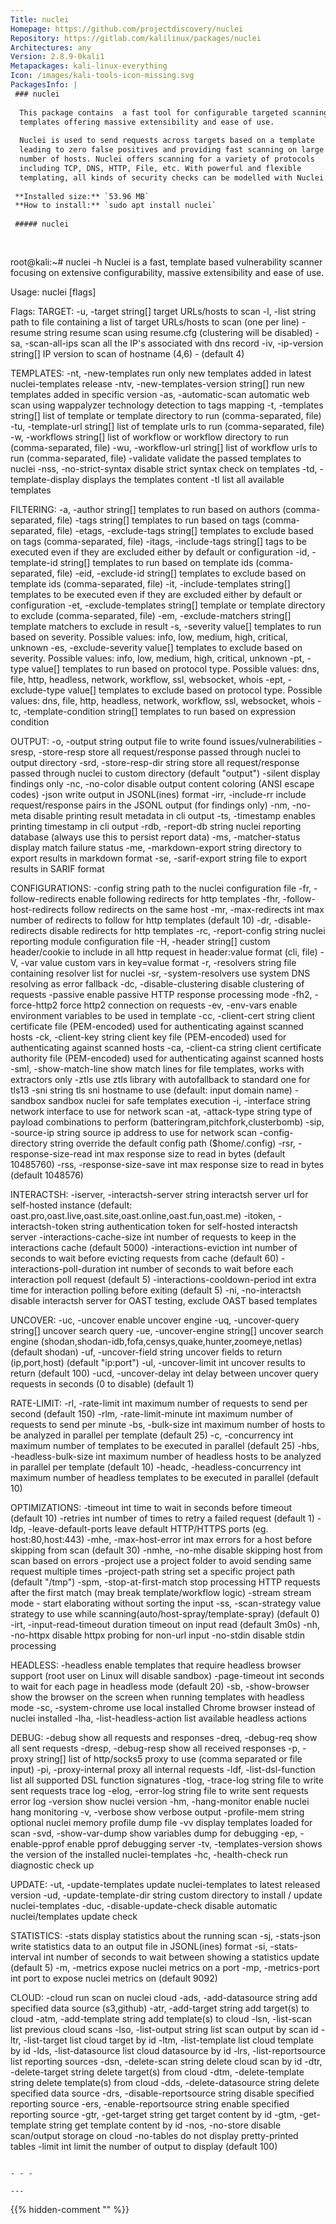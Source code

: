 ```yaml
---
Title: nuclei
Homepage: https://github.com/projectdiscovery/nuclei
Repository: https://gitlab.com/kalilinux/packages/nuclei
Architectures: any
Version: 2.8.9-0kali1
Metapackages: kali-linux-everything 
Icon: /images/kali-tools-icon-missing.svg
PackagesInfo: |
 ### nuclei
 
  This package contains  a fast tool for configurable targeted scanning based on
  templates offering massive extensibility and ease of use.
   
  Nuclei is used to send requests across targets based on a template
  leading to zero false positives and providing fast scanning on large
  number of hosts. Nuclei offers scanning for a variety of protocols
  including TCP, DNS, HTTP, File, etc. With powerful and flexible
  templating, all kinds of security checks can be modelled with Nuclei.
 
 **Installed size:** `53.96 MB`  
 **How to install:** `sudo apt install nuclei`  
 
 ##### nuclei
 
 
 ```
 root@kali:~# nuclei -h
 Nuclei is a fast, template based vulnerability scanner focusing
 on extensive configurability, massive extensibility and ease of use.
 
 Usage:
   nuclei [flags]
 
 Flags:
 TARGET:
    -u, -target string[]       target URLs/hosts to scan
    -l, -list string           path to file containing a list of target URLs/hosts to scan (one per line)
    -resume string             resume scan using resume.cfg (clustering will be disabled)
    -sa, -scan-all-ips         scan all the IP's associated with dns record
    -iv, -ip-version string[]  IP version to scan of hostname (4,6) - (default 4)
 
 TEMPLATES:
    -nt, -new-templates                    run only new templates added in latest nuclei-templates release
    -ntv, -new-templates-version string[]  run new templates added in specific version
    -as, -automatic-scan                   automatic web scan using wappalyzer technology detection to tags mapping
    -t, -templates string[]                list of template or template directory to run (comma-separated, file)
    -tu, -template-url string[]            list of template urls to run (comma-separated, file)
    -w, -workflows string[]                list of workflow or workflow directory to run (comma-separated, file)
    -wu, -workflow-url string[]            list of workflow urls to run (comma-separated, file)
    -validate                              validate the passed templates to nuclei
    -nss, -no-strict-syntax                disable strict syntax check on templates
    -td, -template-display                 displays the templates content
    -tl                                    list all available templates
 
 FILTERING:
    -a, -author string[]               templates to run based on authors (comma-separated, file)
    -tags string[]                     templates to run based on tags (comma-separated, file)
    -etags, -exclude-tags string[]     templates to exclude based on tags (comma-separated, file)
    -itags, -include-tags string[]     tags to be executed even if they are excluded either by default or configuration
    -id, -template-id string[]         templates to run based on template ids (comma-separated, file)
    -eid, -exclude-id string[]         templates to exclude based on template ids (comma-separated, file)
    -it, -include-templates string[]   templates to be executed even if they are excluded either by default or configuration
    -et, -exclude-templates string[]   template or template directory to exclude (comma-separated, file)
    -em, -exclude-matchers string[]    template matchers to exclude in result
    -s, -severity value[]              templates to run based on severity. Possible values: info, low, medium, high, critical, unknown
    -es, -exclude-severity value[]     templates to exclude based on severity. Possible values: info, low, medium, high, critical, unknown
    -pt, -type value[]                 templates to run based on protocol type. Possible values: dns, file, http, headless, network, workflow, ssl, websocket, whois
    -ept, -exclude-type value[]        templates to exclude based on protocol type. Possible values: dns, file, http, headless, network, workflow, ssl, websocket, whois
    -tc, -template-condition string[]  templates to run based on expression condition
 
 OUTPUT:
    -o, -output string            output file to write found issues/vulnerabilities
    -sresp, -store-resp           store all request/response passed through nuclei to output directory
    -srd, -store-resp-dir string  store all request/response passed through nuclei to custom directory (default "output")
    -silent                       display findings only
    -nc, -no-color                disable output content coloring (ANSI escape codes)
    -json                         write output in JSONL(ines) format
    -irr, -include-rr             include request/response pairs in the JSONL output (for findings only)
    -nm, -no-meta                 disable printing result metadata in cli output
    -ts, -timestamp               enables printing timestamp in cli output
    -rdb, -report-db string       nuclei reporting database (always use this to persist report data)
    -ms, -matcher-status          display match failure status
    -me, -markdown-export string  directory to export results in markdown format
    -se, -sarif-export string     file to export results in SARIF format
 
 CONFIGURATIONS:
    -config string                 path to the nuclei configuration file
    -fr, -follow-redirects         enable following redirects for http templates
    -fhr, -follow-host-redirects   follow redirects on the same host
    -mr, -max-redirects int        max number of redirects to follow for http templates (default 10)
    -dr, -disable-redirects        disable redirects for http templates
    -rc, -report-config string     nuclei reporting module configuration file
    -H, -header string[]           custom header/cookie to include in all http request in header:value format (cli, file)
    -V, -var value                 custom vars in key=value format
    -r, -resolvers string          file containing resolver list for nuclei
    -sr, -system-resolvers         use system DNS resolving as error fallback
    -dc, -disable-clustering       disable clustering of requests
    -passive                       enable passive HTTP response processing mode
    -fh2, -force-http2             force http2 connection on requests
    -ev, -env-vars                 enable environment variables to be used in template
    -cc, -client-cert string       client certificate file (PEM-encoded) used for authenticating against scanned hosts
    -ck, -client-key string        client key file (PEM-encoded) used for authenticating against scanned hosts
    -ca, -client-ca string         client certificate authority file (PEM-encoded) used for authenticating against scanned hosts
    -sml, -show-match-line         show match lines for file templates, works with extractors only
    -ztls                          use ztls library with autofallback to standard one for tls13
    -sni string                    tls sni hostname to use (default: input domain name)
    -sandbox                       sandbox nuclei for safe templates execution
    -i, -interface string          network interface to use for network scan
    -at, -attack-type string       type of payload combinations to perform (batteringram,pitchfork,clusterbomb)
    -sip, -source-ip string        source ip address to use for network scan
    -config-directory string       override the default config path ($home/.config)
    -rsr, -response-size-read int  max response size to read in bytes (default 10485760)
    -rss, -response-size-save int  max response size to read in bytes (default 1048576)
 
 INTERACTSH:
    -iserver, -interactsh-server string  interactsh server url for self-hosted instance (default: oast.pro,oast.live,oast.site,oast.online,oast.fun,oast.me)
    -itoken, -interactsh-token string    authentication token for self-hosted interactsh server
    -interactions-cache-size int         number of requests to keep in the interactions cache (default 5000)
    -interactions-eviction int           number of seconds to wait before evicting requests from cache (default 60)
    -interactions-poll-duration int      number of seconds to wait before each interaction poll request (default 5)
    -interactions-cooldown-period int    extra time for interaction polling before exiting (default 5)
    -ni, -no-interactsh                  disable interactsh server for OAST testing, exclude OAST based templates
 
 UNCOVER:
    -uc, -uncover                  enable uncover engine
    -uq, -uncover-query string[]   uncover search query
    -ue, -uncover-engine string[]  uncover search engine (shodan,shodan-idb,fofa,censys,quake,hunter,zoomeye,netlas) (default shodan)
    -uf, -uncover-field string     uncover fields to return (ip,port,host) (default "ip:port")
    -ul, -uncover-limit int        uncover results to return (default 100)
    -ucd, -uncover-delay int       delay between uncover query requests in seconds (0 to disable) (default 1)
 
 RATE-LIMIT:
    -rl, -rate-limit int               maximum number of requests to send per second (default 150)
    -rlm, -rate-limit-minute int       maximum number of requests to send per minute
    -bs, -bulk-size int                maximum number of hosts to be analyzed in parallel per template (default 25)
    -c, -concurrency int               maximum number of templates to be executed in parallel (default 25)
    -hbs, -headless-bulk-size int      maximum number of headless hosts to be analyzed in parallel per template (default 10)
    -headc, -headless-concurrency int  maximum number of headless templates to be executed in parallel (default 10)
 
 OPTIMIZATIONS:
    -timeout int                        time to wait in seconds before timeout (default 10)
    -retries int                        number of times to retry a failed request (default 1)
    -ldp, -leave-default-ports          leave default HTTP/HTTPS ports (eg. host:80,host:443)
    -mhe, -max-host-error int           max errors for a host before skipping from scan (default 30)
    -nmhe, -no-mhe                      disable skipping host from scan based on errors
    -project                            use a project folder to avoid sending same request multiple times
    -project-path string                set a specific project path (default "/tmp")
    -spm, -stop-at-first-match          stop processing HTTP requests after the first match (may break template/workflow logic)
    -stream                             stream mode - start elaborating without sorting the input
    -ss, -scan-strategy value           strategy to use while scanning(auto/host-spray/template-spray) (default 0)
    -irt, -input-read-timeout duration  timeout on input read (default 3m0s)
    -nh, -no-httpx                      disable httpx probing for non-url input
    -no-stdin                           disable stdin processing
 
 HEADLESS:
    -headless                    enable templates that require headless browser support (root user on Linux will disable sandbox)
    -page-timeout int            seconds to wait for each page in headless mode (default 20)
    -sb, -show-browser           show the browser on the screen when running templates with headless mode
    -sc, -system-chrome          use local installed Chrome browser instead of nuclei installed
    -lha, -list-headless-action  list available headless actions
 
 DEBUG:
    -debug                    show all requests and responses
    -dreq, -debug-req         show all sent requests
    -dresp, -debug-resp       show all received responses
    -p, -proxy string[]       list of http/socks5 proxy to use (comma separated or file input)
    -pi, -proxy-internal      proxy all internal requests
    -ldf, -list-dsl-function  list all supported DSL function signatures
    -tlog, -trace-log string  file to write sent requests trace log
    -elog, -error-log string  file to write sent requests error log
    -version                  show nuclei version
    -hm, -hang-monitor        enable nuclei hang monitoring
    -v, -verbose              show verbose output
    -profile-mem string       optional nuclei memory profile dump file
    -vv                       display templates loaded for scan
    -svd, -show-var-dump      show variables dump for debugging
    -ep, -enable-pprof        enable pprof debugging server
    -tv, -templates-version   shows the version of the installed nuclei-templates
    -hc, -health-check        run diagnostic check up
 
 UPDATE:
    -ut, -update-templates            update nuclei-templates to latest released version
    -ud, -update-template-dir string  custom directory to install / update nuclei-templates
    -duc, -disable-update-check       disable automatic nuclei/templates update check
 
 STATISTICS:
    -stats                    display statistics about the running scan
    -sj, -stats-json          write statistics data to an output file in JSONL(ines) format
    -si, -stats-interval int  number of seconds to wait between showing a statistics update (default 5)
    -m, -metrics              expose nuclei metrics on a port
    -mp, -metrics-port int    port to expose nuclei metrics on (default 9092)
 
 CLOUD:
    -cloud                              run scan on nuclei cloud
    -ads, -add-datasource string        add specified data source (s3,github)
    -atr, -add-target string            add target(s) to cloud
    -atm, -add-template string          add template(s) to cloud
    -lsn, -list-scan                    list previous cloud scans
    -lso, -list-output string           list scan output by scan id
    -ltr, -list-target                  list cloud target by id
    -ltm, -list-template                list cloud template by id
    -lds, -list-datasource              list cloud datasource by id
    -lrs, -list-reportsource            list reporting sources
    -dsn, -delete-scan string           delete cloud scan by id
    -dtr, -delete-target string         delete target(s) from cloud
    -dtm, -delete-template string       delete template(s) from cloud
    -dds, -delete-datasource string     delete specified data source
    -drs, -disable-reportsource string  disable specified reporting source
    -ers, -enable-reportsource string   enable specified reporting source
    -gtr, -get-target string            get target content by id
    -gtm, -get-template string          get template content by id
    -nos, -no-store                     disable scan/output storage on cloud
    -no-tables                          do not display pretty-printed tables
    -limit int                          limit the number of output to display (default 100)
 
 ```
 
 - - -
 
---
```

{{% hidden-comment "<!--Do not edit anything above this line-->" %}}
